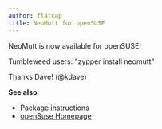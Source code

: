```yaml
---
author: flatcap
title: NeoMutt for openSUSE
---
```


NeoMutt is now available for openSUSE!

Tumbleweed users: "zypper install neomutt"

Thanks Dave! (@kdave)

**See also**:
- [Package instructions](https://neomutt.org/distro/suse)
- [openSuse Homepage](https://software.opensuse.org/)

